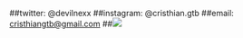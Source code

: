 ##twitter: @devilnexx
##instagram: @cristhian.gtb
##email: cristhiangtb@gmail.com
##![](file:///C:/Users/CRISTHIANGEORGETADEU/Downloads/cat-silly-cat.gif)
